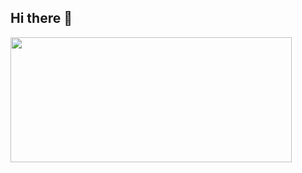 ## Hi there 👋

<!--
**getsetgo1/getsetgo1** is a ✨ _special_ ✨ repository because its `README.md` (this file) appears on your GitHub profile.

Here are some ideas to get you started:

- 🔭 I’m currently working on ...
- 🌱 I’m currently learning ...
- 👯 I’m looking to collaborate on ...
- 🤔 I’m looking for help with ...
- 💬 Ask me about ...
- 📫 How to reach me: ...
- 😄 Pronouns: ...
- ⚡ Fun fact: ...
-->


<a href="https://github.com/devxb/gitanimals">
  <img
    src="https://render.gitanimals.org/lines/getsetgo1?pet-id=605805166640859551"
    width="450"
    height="200"
  />
</a>

